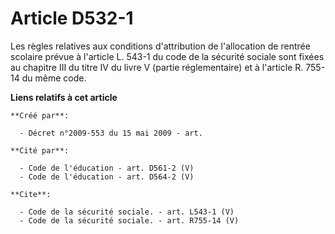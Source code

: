 # Article D532-1

Les règles relatives aux conditions d'attribution de l'allocation de rentrée scolaire prévue à l'article L. 543-1 du code de
la sécurité sociale sont fixées au chapitre III du titre IV du livre V (partie réglementaire) et à l'article R. 755-14 du
même code.

**Liens relatifs à cet article**

	**Créé par**:

	  - Décret n°2009-553 du 15 mai 2009 - art.

	**Cité par**:

	  - Code de l'éducation - art. D561-2 (V)
	  - Code de l'éducation - art. D564-2 (V)

	**Cite**:

	  - Code de la sécurité sociale. - art. L543-1 (V)
	  - Code de la sécurité sociale. - art. R755-14 (V)

